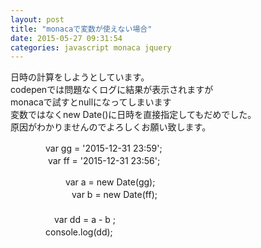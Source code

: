 ```yaml
---
layout: post
title: "monacaで変数が使えない場合"
date: 2015-05-27 09:31:54
categories: javascript monaca jquery
---
```

<p>日時の計算をしようとしています。 <br>
codepenでは問題なくログに結果が表示されますが<br>
monacaで試すとnullになってしまいます<br>
変数ではなくnew Date()に日時を直接指定してもだめでした。<br>
原因がわかりませんのでよろしくお願い致します。</p>

<p>　　　　var gg = '2015-12-31 23:59';<br>
  　　　　  var ff = '2015-12-31 23:56';</p>

<p>　　　　　　  var a = new Date(gg);<br>
　　　　　　　var b = new Date(ff);<br>
　　　　　　<br>
　　　　　var dd = a - b ; <br>
  　　　　console.log(dd);</p>
